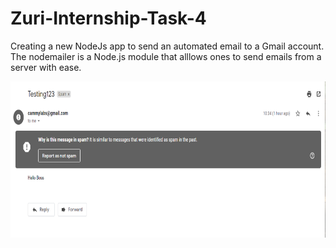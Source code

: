 # Zuri-Internship-Task-4
Creating a new NodeJs app to send an automated email to a Gmail account.
The nodemailer is a Node.js module that alllows ones to send emails from a server with ease.

<img src="./image/Task 4.png" alt="Screenshot" width="900" height="250">
